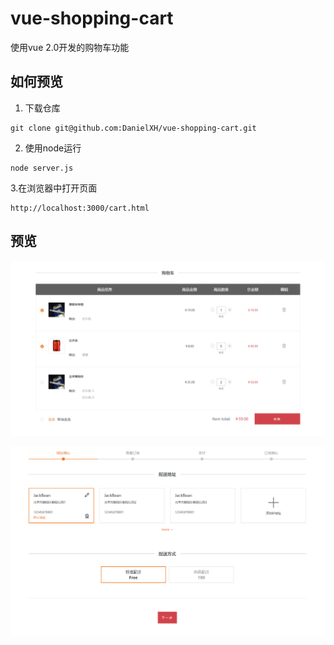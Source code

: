 # vue-shopping-cart
使用vue 2.0开发的购物车功能

## 如何预览
1. 下载仓库
```
git clone git@github.com:DanielXH/vue-shopping-cart.git
```

2. 使用node运行
```
node server.js
```

3.在浏览器中打开页面
```
http://localhost:3000/cart.html
```

## 预览
![img-1](http://github.com/danielXH/vue-shopping-cart/raw/master/preview-screenshots/cart-screenshot.png)

![img-2](http://github.com/danielXH/vue-shopping-cart/raw/master/preview-screenshots/address-screenshot.png)
